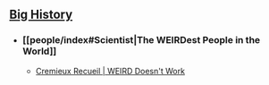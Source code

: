 ## [Big History](https://en.wikipedia.org/wiki/Big_History)
- ### [[people/index#Scientist|The WEIRDest People in the World]]
	- [Cremieux Recueil | WEIRD Doesn't Work](https://www.cremieux.xyz/p/weird-doesnt-work)